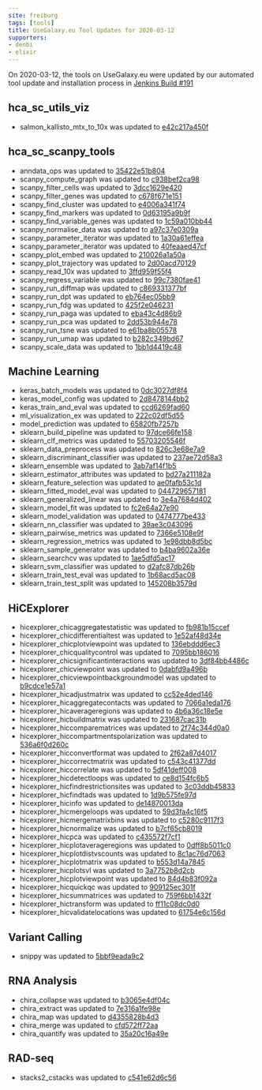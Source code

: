 ```yaml
---
site: freiburg
tags: [tools]
title: UseGalaxy.eu Tool Updates for 2020-03-12
supporters:
- denbi
- elixir
---
```


On 2020-03-12, the tools on UseGalaxy.eu were updated by our automated tool update and installation process in [Jenkins Build #191](https://build.galaxyproject.eu/job/usegalaxy-eu/job/install-tools/#191/)


## hca_sc_utils_viz

- salmon_kallisto_mtx_to_10x was updated to [e42c217a450f](https://toolshed.g2.bx.psu.edu/view/ebi-gxa/salmon_kallisto_mtx_to_10x/e42c217a450f)

## hca_sc_scanpy_tools

- anndata_ops was updated to [35422e51b804](https://toolshed.g2.bx.psu.edu/view/ebi-gxa/anndata_ops/35422e51b804)
- scanpy_compute_graph was updated to [c938bef2ca98](https://toolshed.g2.bx.psu.edu/view/ebi-gxa/scanpy_compute_graph/c938bef2ca98)
- scanpy_filter_cells was updated to [3dcc1629e420](https://toolshed.g2.bx.psu.edu/view/ebi-gxa/scanpy_filter_cells/3dcc1629e420)
- scanpy_filter_genes was updated to [c678f671e151](https://toolshed.g2.bx.psu.edu/view/ebi-gxa/scanpy_filter_genes/c678f671e151)
- scanpy_find_cluster was updated to [e4006a341f74](https://toolshed.g2.bx.psu.edu/view/ebi-gxa/scanpy_find_cluster/e4006a341f74)
- scanpy_find_markers was updated to [0d63195a9b9f](https://toolshed.g2.bx.psu.edu/view/ebi-gxa/scanpy_find_markers/0d63195a9b9f)
- scanpy_find_variable_genes was updated to [1c59a010bb44](https://toolshed.g2.bx.psu.edu/view/ebi-gxa/scanpy_find_variable_genes/1c59a010bb44)
- scanpy_normalise_data was updated to [a97c37e0309a](https://toolshed.g2.bx.psu.edu/view/ebi-gxa/scanpy_normalise_data/a97c37e0309a)
- scanpy_parameter_iterator was updated to [1a30a61effea](https://toolshed.g2.bx.psu.edu/view/ebi-gxa/scanpy_parameter_iterator/1a30a61effea)
- scanpy_parameter_iterator was updated to [40feaaed47cf](https://toolshed.g2.bx.psu.edu/view/ebi-gxa/scanpy_parameter_iterator/40feaaed47cf)
- scanpy_plot_embed was updated to [210026a1a50a](https://toolshed.g2.bx.psu.edu/view/ebi-gxa/scanpy_plot_embed/210026a1a50a)
- scanpy_plot_trajectory was updated to [2d00acd70129](https://toolshed.g2.bx.psu.edu/view/ebi-gxa/scanpy_plot_trajectory/2d00acd70129)
- scanpy_read_10x was updated to [3ffd959f55f4](https://toolshed.g2.bx.psu.edu/view/ebi-gxa/scanpy_read_10x/3ffd959f55f4)
- scanpy_regress_variable was updated to [99c7380fae41](https://toolshed.g2.bx.psu.edu/view/ebi-gxa/scanpy_regress_variable/99c7380fae41)
- scanpy_run_diffmap was updated to [c869331377bf](https://toolshed.g2.bx.psu.edu/view/ebi-gxa/scanpy_run_diffmap/c869331377bf)
- scanpy_run_dpt was updated to [eb764ec05bb9](https://toolshed.g2.bx.psu.edu/view/ebi-gxa/scanpy_run_dpt/eb764ec05bb9)
- scanpy_run_fdg was updated to [425f2e046231](https://toolshed.g2.bx.psu.edu/view/ebi-gxa/scanpy_run_fdg/425f2e046231)
- scanpy_run_paga was updated to [eba43c4d86b9](https://toolshed.g2.bx.psu.edu/view/ebi-gxa/scanpy_run_paga/eba43c4d86b9)
- scanpy_run_pca was updated to [2dd53b944e78](https://toolshed.g2.bx.psu.edu/view/ebi-gxa/scanpy_run_pca/2dd53b944e78)
- scanpy_run_tsne was updated to [e61ba8b05578](https://toolshed.g2.bx.psu.edu/view/ebi-gxa/scanpy_run_tsne/e61ba8b05578)
- scanpy_run_umap was updated to [b282c349bd67](https://toolshed.g2.bx.psu.edu/view/ebi-gxa/scanpy_run_umap/b282c349bd67)
- scanpy_scale_data was updated to [1bb1d4419c48](https://toolshed.g2.bx.psu.edu/view/ebi-gxa/scanpy_scale_data/1bb1d4419c48)

## Machine Learning

- keras_batch_models was updated to [0dc3027df8f4](https://toolshed.g2.bx.psu.edu/view/bgruening/keras_batch_models/0dc3027df8f4)
- keras_model_config was updated to [2d8478144bb2](https://toolshed.g2.bx.psu.edu/view/bgruening/keras_model_config/2d8478144bb2)
- keras_train_and_eval was updated to [ccd6269fad60](https://toolshed.g2.bx.psu.edu/view/bgruening/keras_train_and_eval/ccd6269fad60)
- ml_visualization_ex was updated to [222c02df5d55](https://toolshed.g2.bx.psu.edu/view/bgruening/ml_visualization_ex/222c02df5d55)
- model_prediction was updated to [65820fb7257b](https://toolshed.g2.bx.psu.edu/view/bgruening/model_prediction/65820fb7257b)
- sklearn_build_pipeline was updated to [97dce66fe158](https://toolshed.g2.bx.psu.edu/view/bgruening/sklearn_build_pipeline/97dce66fe158)
- sklearn_clf_metrics was updated to [55703205546f](https://toolshed.g2.bx.psu.edu/view/bgruening/sklearn_clf_metrics/55703205546f)
- sklearn_data_preprocess was updated to [826c3e68e7a9](https://toolshed.g2.bx.psu.edu/view/bgruening/sklearn_data_preprocess/826c3e68e7a9)
- sklearn_discriminant_classifier was updated to [237ae72d58a3](https://toolshed.g2.bx.psu.edu/view/bgruening/sklearn_discriminant_classifier/237ae72d58a3)
- sklearn_ensemble was updated to [3ab7af14f1b5](https://toolshed.g2.bx.psu.edu/view/bgruening/sklearn_ensemble/3ab7af14f1b5)
- sklearn_estimator_attributes was updated to [bd27a211182a](https://toolshed.g2.bx.psu.edu/view/bgruening/sklearn_estimator_attributes/bd27a211182a)
- sklearn_feature_selection was updated to [ae0fafb53c1d](https://toolshed.g2.bx.psu.edu/view/bgruening/sklearn_feature_selection/ae0fafb53c1d)
- sklearn_fitted_model_eval was updated to [044729657181](https://toolshed.g2.bx.psu.edu/view/bgruening/sklearn_fitted_model_eval/044729657181)
- sklearn_generalized_linear was updated to [3e4a7684d402](https://toolshed.g2.bx.psu.edu/view/bgruening/sklearn_generalized_linear/3e4a7684d402)
- sklearn_model_fit was updated to [fc2e64a27e90](https://toolshed.g2.bx.psu.edu/view/bgruening/sklearn_model_fit/fc2e64a27e90)
- sklearn_model_validation was updated to [0474777be433](https://toolshed.g2.bx.psu.edu/view/bgruening/sklearn_model_validation/0474777be433)
- sklearn_nn_classifier was updated to [39ae3c043096](https://toolshed.g2.bx.psu.edu/view/bgruening/sklearn_nn_classifier/39ae3c043096)
- sklearn_pairwise_metrics was updated to [7366e5108e9f](https://toolshed.g2.bx.psu.edu/view/bgruening/sklearn_pairwise_metrics/7366e5108e9f)
- sklearn_regression_metrics was updated to [1e98dbb8d5bc](https://toolshed.g2.bx.psu.edu/view/bgruening/sklearn_regression_metrics/1e98dbb8d5bc)
- sklearn_sample_generator was updated to [b4ba9602a36e](https://toolshed.g2.bx.psu.edu/view/bgruening/sklearn_sample_generator/b4ba9602a36e)
- sklearn_searchcv was updated to [1ae5dfd5ac17](https://toolshed.g2.bx.psu.edu/view/bgruening/sklearn_searchcv/1ae5dfd5ac17)
- sklearn_svm_classifier was updated to [d2afc87db26b](https://toolshed.g2.bx.psu.edu/view/bgruening/sklearn_svm_classifier/d2afc87db26b)
- sklearn_train_test_eval was updated to [1b68acd5ac08](https://toolshed.g2.bx.psu.edu/view/bgruening/sklearn_train_test_eval/1b68acd5ac08)
- sklearn_train_test_split was updated to [145208b3579d](https://toolshed.g2.bx.psu.edu/view/bgruening/sklearn_train_test_split/145208b3579d)

## HiCExplorer

- hicexplorer_chicaggregatestatistic was updated to [fb981b15ccef](https://toolshed.g2.bx.psu.edu/view/bgruening/hicexplorer_chicaggregatestatistic/fb981b15ccef)
- hicexplorer_chicdifferentialtest was updated to [1e52af48d34e](https://toolshed.g2.bx.psu.edu/view/bgruening/hicexplorer_chicdifferentialtest/1e52af48d34e)
- hicexplorer_chicplotviewpoint was updated to [136ebddd6ec3](https://toolshed.g2.bx.psu.edu/view/bgruening/hicexplorer_chicplotviewpoint/136ebddd6ec3)
- hicexplorer_chicqualitycontrol was updated to [7095bb186016](https://toolshed.g2.bx.psu.edu/view/bgruening/hicexplorer_chicqualitycontrol/7095bb186016)
- hicexplorer_chicsignificantinteractions was updated to [3df84bb4486c](https://toolshed.g2.bx.psu.edu/view/bgruening/hicexplorer_chicsignificantinteractions/3df84bb4486c)
- hicexplorer_chicviewpoint was updated to [0dabfd9a496b](https://toolshed.g2.bx.psu.edu/view/bgruening/hicexplorer_chicviewpoint/0dabfd9a496b)
- hicexplorer_chicviewpointbackgroundmodel was updated to [b9cdce1e57a1](https://toolshed.g2.bx.psu.edu/view/bgruening/hicexplorer_chicviewpointbackgroundmodel/b9cdce1e57a1)
- hicexplorer_hicadjustmatrix was updated to [cc52e4ded146](https://toolshed.g2.bx.psu.edu/view/bgruening/hicexplorer_hicadjustmatrix/cc52e4ded146)
- hicexplorer_hicaggregatecontacts was updated to [7066a1eda176](https://toolshed.g2.bx.psu.edu/view/bgruening/hicexplorer_hicaggregatecontacts/7066a1eda176)
- hicexplorer_hicaverageregions was updated to [4b6a36c18e5e](https://toolshed.g2.bx.psu.edu/view/bgruening/hicexplorer_hicaverageregions/4b6a36c18e5e)
- hicexplorer_hicbuildmatrix was updated to [231687cac31b](https://toolshed.g2.bx.psu.edu/view/bgruening/hicexplorer_hicbuildmatrix/231687cac31b)
- hicexplorer_hiccomparematrices was updated to [2f74c344d0a0](https://toolshed.g2.bx.psu.edu/view/bgruening/hicexplorer_hiccomparematrices/2f74c344d0a0)
- hicexplorer_hiccompartmentspolarization was updated to [536a6f0d260c](https://toolshed.g2.bx.psu.edu/view/bgruening/hicexplorer_hiccompartmentspolarization/536a6f0d260c)
- hicexplorer_hicconvertformat was updated to [2f62a87d4017](https://toolshed.g2.bx.psu.edu/view/bgruening/hicexplorer_hicconvertformat/2f62a87d4017)
- hicexplorer_hiccorrectmatrix was updated to [c543c41377dd](https://toolshed.g2.bx.psu.edu/view/bgruening/hicexplorer_hiccorrectmatrix/c543c41377dd)
- hicexplorer_hiccorrelate was updated to [5df41deff008](https://toolshed.g2.bx.psu.edu/view/bgruening/hicexplorer_hiccorrelate/5df41deff008)
- hicexplorer_hicdetectloops was updated to [ce8d154fc6b5](https://toolshed.g2.bx.psu.edu/view/bgruening/hicexplorer_hicdetectloops/ce8d154fc6b5)
- hicexplorer_hicfindrestrictionsites was updated to [3c03ddb45833](https://toolshed.g2.bx.psu.edu/view/bgruening/hicexplorer_hicfindrestrictionsites/3c03ddb45833)
- hicexplorer_hicfindtads was updated to [1d9b575fe97d](https://toolshed.g2.bx.psu.edu/view/bgruening/hicexplorer_hicfindtads/1d9b575fe97d)
- hicexplorer_hicinfo was updated to [de14870013da](https://toolshed.g2.bx.psu.edu/view/bgruening/hicexplorer_hicinfo/de14870013da)
- hicexplorer_hicmergeloops was updated to [59d3fa4c16f5](https://toolshed.g2.bx.psu.edu/view/bgruening/hicexplorer_hicmergeloops/59d3fa4c16f5)
- hicexplorer_hicmergematrixbins was updated to [c5280c9117f3](https://toolshed.g2.bx.psu.edu/view/bgruening/hicexplorer_hicmergematrixbins/c5280c9117f3)
- hicexplorer_hicnormalize was updated to [b7cf65cb8019](https://toolshed.g2.bx.psu.edu/view/bgruening/hicexplorer_hicnormalize/b7cf65cb8019)
- hicexplorer_hicpca was updated to [c435572f7cf1](https://toolshed.g2.bx.psu.edu/view/bgruening/hicexplorer_hicpca/c435572f7cf1)
- hicexplorer_hicplotaverageregions was updated to [0dff8b5011c0](https://toolshed.g2.bx.psu.edu/view/bgruening/hicexplorer_hicplotaverageregions/0dff8b5011c0)
- hicexplorer_hicplotdistvscounts was updated to [8c1ac76d7063](https://toolshed.g2.bx.psu.edu/view/bgruening/hicexplorer_hicplotdistvscounts/8c1ac76d7063)
- hicexplorer_hicplotmatrix was updated to [b553d14a7845](https://toolshed.g2.bx.psu.edu/view/bgruening/hicexplorer_hicplotmatrix/b553d14a7845)
- hicexplorer_hicplotsvl was updated to [3a7752b8d2cb](https://toolshed.g2.bx.psu.edu/view/bgruening/hicexplorer_hicplotsvl/3a7752b8d2cb)
- hicexplorer_hicplotviewpoint was updated to [84d4b83f092a](https://toolshed.g2.bx.psu.edu/view/bgruening/hicexplorer_hicplotviewpoint/84d4b83f092a)
- hicexplorer_hicquickqc was updated to [909125ec301f](https://toolshed.g2.bx.psu.edu/view/bgruening/hicexplorer_hicquickqc/909125ec301f)
- hicexplorer_hicsummatrices was updated to [759f6bb1432f](https://toolshed.g2.bx.psu.edu/view/bgruening/hicexplorer_hicsummatrices/759f6bb1432f)
- hicexplorer_hictransform was updated to [ff11c08dc0d0](https://toolshed.g2.bx.psu.edu/view/bgruening/hicexplorer_hictransform/ff11c08dc0d0)
- hicexplorer_hicvalidatelocations was updated to [61754e6c156d](https://toolshed.g2.bx.psu.edu/view/bgruening/hicexplorer_hicvalidatelocations/61754e6c156d)

## Variant Calling

- snippy was updated to [5bbf9eada9c2](https://toolshed.g2.bx.psu.edu/view/iuc/snippy/5bbf9eada9c2)

## RNA Analysis

- chira_collapse was updated to [b3065e4df04c](https://toolshed.g2.bx.psu.edu/view/iuc/chira_collapse/b3065e4df04c)
- chira_extract was updated to [7e316a1fe98e](https://toolshed.g2.bx.psu.edu/view/iuc/chira_extract/7e316a1fe98e)
- chira_map was updated to [d4355828b4d3](https://toolshed.g2.bx.psu.edu/view/iuc/chira_map/d4355828b4d3)
- chira_merge was updated to [cfd572ff72aa](https://toolshed.g2.bx.psu.edu/view/iuc/chira_merge/cfd572ff72aa)
- chira_quantify was updated to [35a20c16a49e](https://toolshed.g2.bx.psu.edu/view/iuc/chira_quantify/35a20c16a49e)

## RAD-seq

- stacks2_cstacks was updated to [c541e62d6c56](https://toolshed.g2.bx.psu.edu/view/iuc/stacks2_cstacks/c541e62d6c56)

